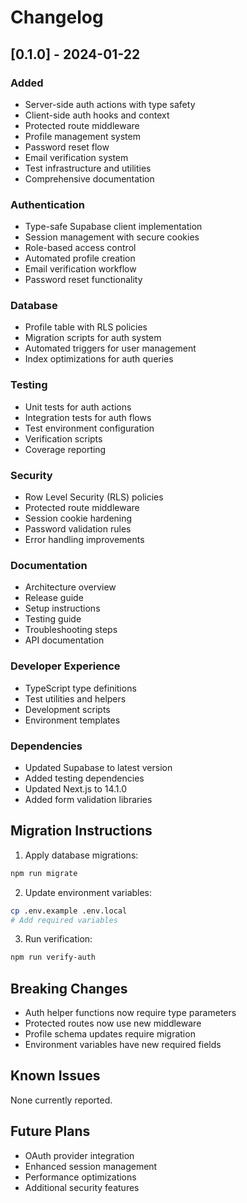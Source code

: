# Changelog

## [0.1.0] - 2024-01-22

### Added

- Server-side auth actions with type safety
- Client-side auth hooks and context
- Protected route middleware
- Profile management system
- Password reset flow
- Email verification system
- Test infrastructure and utilities
- Comprehensive documentation

### Authentication

- Type-safe Supabase client implementation
- Session management with secure cookies
- Role-based access control
- Automated profile creation
- Email verification workflow
- Password reset functionality

### Database

- Profile table with RLS policies
- Migration scripts for auth system
- Automated triggers for user management
- Index optimizations for auth queries

### Testing

- Unit tests for auth actions
- Integration tests for auth flows
- Test environment configuration
- Verification scripts
- Coverage reporting

### Security

- Row Level Security (RLS) policies
- Protected route middleware
- Session cookie hardening
- Password validation rules
- Error handling improvements

### Documentation

- Architecture overview
- Release guide
- Setup instructions
- Testing guide
- Troubleshooting steps
- API documentation

### Developer Experience

- TypeScript type definitions
- Test utilities and helpers
- Development scripts
- Environment templates

### Dependencies

- Updated Supabase to latest version
- Added testing dependencies
- Updated Next.js to 14.1.0
- Added form validation libraries

## Migration Instructions

1. Apply database migrations:

```bash
npm run migrate
```

2. Update environment variables:

```bash
cp .env.example .env.local
# Add required variables
```

3. Run verification:

```bash
npm run verify-auth
```

## Breaking Changes

- Auth helper functions now require type parameters
- Protected routes now use new middleware
- Profile schema updates require migration
- Environment variables have new required fields

## Known Issues

None currently reported.

## Future Plans

- OAuth provider integration
- Enhanced session management
- Performance optimizations
- Additional security features
